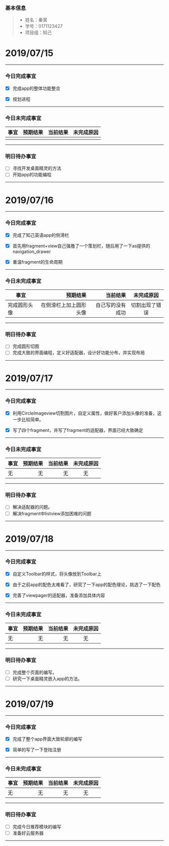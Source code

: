 ### 基本信息
> * 姓名：秦萁
> * 学号：0171123427
> * 项目组：知己

# 2019/07/15

 -------

 ### 今日完成事宜
- [x]  完成app的整体功能整合
- [x]  规划进程


 -----
### 今日未完成事宜


 | 事宜     |预期结果| 当前结果  | 未完成原因   | 
| --------   | -----:  | -----:  | :----:  |
|    |   |   |   |


 ------
### 明日待办事宜
- [ ] 寻找开发桌面精灵的方法
- [ ] 开始app的功能编程
-------

# 2019/07/16

-------

 ### 今日完成事宜
- [x]  完成了知己英语app的侧滑栏
- [x]  首先用fragment+view自己强撸了一个策划栏，随后用了一下as提供的navigation_drawer
- [x]  重温fragment的生命周期


 -----
### 今日未完成事宜


 | 事宜     |预期结果| 当前结果  | 未完成原因   | 
| --------   | -----:  | -----:  | :----:  |
|  完成圆形头像 |  在侧滑栏上加上圆形头像 |  自己写的没有成功 |  切割出现了错误 |


 ------
### 明日待办事宜
- [ ] 完成圆形切图
- [ ] 完成大致的界面编程，定义好适配器，设计好功能分布，并实现布局
-------

# 2019/07/17

-------

 ### 今日完成事宜
- [x]  利用CircleImageview切割图片，自定义属性，做好客户添加头像的准备，这一步比较简单。
- [x]  写了四个fragment，并写了fragment的适配器，界面已经大致确定


 -----
### 今日未完成事宜


 | 事宜     |预期结果| 当前结果  | 未完成原因   | 
| --------   | -----:  | -----:  | :----:  |
|  无 |  无 |  无 |  无 |


 ------
### 明日待办事宜
- [ ] 解决适配器的问题。
- [ ] 解决fragment中listview添加困难的问题
-------

# 2019/07/18

-------

 ### 今日完成事宜
- [x]  自定义Toolbar的样式，将头像放到Toolbar上
- [x]  由于之前app的配色太难看了，研究了一下app的配色理论，挑选了一下配色
- [x]  完善了viewpager的适配器，准备添加具体内容


 -----
### 今日未完成事宜


 | 事宜     |预期结果| 当前结果  | 未完成原因   | 
| --------   | -----:  | -----:  | :----:  |
|  无 |  无 |  无 |  无 |


 ------
### 明日待办事宜
- [ ] 完成整个页面的编写。
- [ ] 研究一下桌面精灵嵌入app的方法。
-------


# 2019/07/19

-------

 ### 今日完成事宜
- [x]  完成了整个app界面大致轮廓的编写
- [x]  简单的写了一下登陆注册


 -----
### 今日未完成事宜


 | 事宜     |预期结果| 当前结果  | 未完成原因   | 
| --------   | -----:  | -----:  | :----:  |
|  无 |  无 |  无 |  无 |


 ------
### 明日待办事宜
- [ ] 完成今日推荐模块的编写
- [ ] 准备好云服务器
-------
